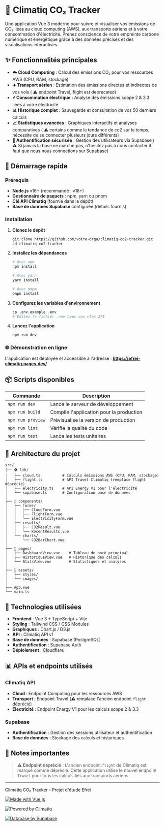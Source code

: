 # 🌱 Climatiq CO₂ Tracker

Une application Vue 3 moderne pour suivre et visualiser vos émissions de CO₂ liées au cloud computing (AWS), aux transports aériens et à votre consommation d'électricité. Prenez conscience de votre empreinte carbone numérique et énergétique grâce à des données précises et des visualisations interactives.

## ✨ Fonctionnalités principales

- **☁️ Cloud Computing** : Calcul des émissions CO₂ pour vos ressources AWS (CPU, RAM, stockage)
- **✈️ Transport aérien** : Estimation des émissions directes et indirectes de vos vols ( ⚠️ endpoint Travel, flight est deprecated)
- **⚡ Consommation électrique** : Analyse des émissions scope 2 & 3.3 liées à votre électricité
- **📊 Historique complet** : Sauvegarde et consultation de vos 50 derniers calculs
- **📈 Statistiques avancées** : Graphiques interactifs et analyses comparatives
( ⚠️ certains comme la tendance de co2 sur le temps, nécessite de se connecter plusieurs jours différents)
- **🔐 Authentification sécurisée** : Gestion des utilisateurs via Supabase
( ⚠️ Si jamais la base ne marche pas, n'hesitez pas à nous contacter il faut que nous nous connections sur Supabase)

## 🚀 Démarrage rapide

### Prérequis

- **Node.js** v16+ (recommandé : v18+)
- **Gestionnaire de paquets** : npm, yarn ou pnpm
- **Clé API Climatiq** (fournie dans le dépôt)
- **Base de données Supabase** configurée (détails fournis)

### Installation

1. **Clonez le dépôt**
   ```bash
   git clone https://github.com/votre-orga/climatiq-co2-tracker.git
   cd climatiq-co2-tracker
   ```

2. **Installez les dépendances**
   ```bash
   # Avec npm
   npm install
   
   # Avec yarn
   yarn install
   
   # Avec pnpm
   pnpm install
   ```

3. **Configurez les variables d'environnement**
   ```bash
   cp .env.example .env
   # Éditez le fichier .env avec vos clés API
   ```

4. **Lancez l'application**
   ```bash
   npm run dev
   ```

### 🌐 Démonstration en ligne

L'application est déployée et accessible à l'adresse : **https://efrei-climatiq.pages.dev/**

## 📦 Scripts disponibles

| Commande | Description |
|----------|-------------|
| `npm run dev` | Lance le serveur de développement |
| `npm run build` | Compile l'application pour la production |
| `npm run preview` | Prévisualise la version de production |
| `npm run lint` | Vérifie la qualité du code |
| `npm run test` | Lance les tests unitaires |

## 📁 Architecture du projet

```
src/
├── 🛠️ lib/
│   ├── cloud.ts          # Calculs émissions AWS (CPU, RAM, stockage)
│   ├── flight.ts         # API Travel Climatiq (remplace flight déprécié)
│   ├── electricity.ts    # API Energy V1 pour l'électricité
│   └── supabase.ts       # Configuration base de données
│
├── 🧩 components/
│   ├── forms/
│   │   ├── CloudForm.vue
│   │   ├── FlightForm.vue
│   │   └── ElectricityForm.vue
│   ├── results/
│   │   ├── CO2Result.vue
│   │   └── RecentResults.vue
│   └── charts/
│       └── CO2BarChart.vue
│
├── 📄 pages/
│   ├── DashboardView.vue    # Tableau de bord principal
│   ├── HistoriqueView.vue   # Historique des calculs
│   └── StatsView.vue        # Statistiques et analyses
│
├── 🎨 assets/
│   ├── styles/
│   └── images/
│
├── App.vue
└── main.ts
```

## 🔧 Technologies utilisées

- **Frontend** : Vue 3 + TypeScript + Vite
- **Styling** : Tailwind CSS / CSS Modules
- **Graphiques** : Chart.js / D3.js
- **API** : Climatiq API v1
- **Base de données** : Supabase (PostgreSQL)
- **Authentification** : Supabase Auth
- **Déploiement** : Cloudflare

## 📊 APIs et endpoints utilisés

### Climatiq API
- **Cloud** : Endpoint Computing pour les ressources AWS
- **Transport** : Endpoint Travel (⚠️ remplace l'ancien endpoint `flight` déprécié)
- **Électricité** : Endpoint Energy V1 pour les calculs scope 2 & 3.3

### Supabase
- **Authentification** : Gestion des sessions utilisateur et authentification 
- **Base de données** : Stockage des calculs et historiques

## 🚨 Notes importantes

> ⚠️ **Endpoint déprécié** : L'ancien endpoint `flight` de Climatiq est marqué comme déprécié. Cette application utilise le nouvel endpoint `Travel` pour tous les calculs liés aux transports aériens.

---

Climatiq CO₂ Tracker - Projet d'étude Efrei

[![Made with Vue.js](https://img.shields.io/badge/Made%20with-Vue.js-4FC08D?style=flat&logo=vue.js)](https://vuejs.org/)

[![Powered by Climatiq](https://img.shields.io/badge/Powered%20by-Climatiq-green?style=flat)](https://climatiq.io/)

[![Database by Supabase](https://img.shields.io/badge/Database-Supabase-3ECF8E?style=flat&logo=supabase)](https://supabase.com/)

